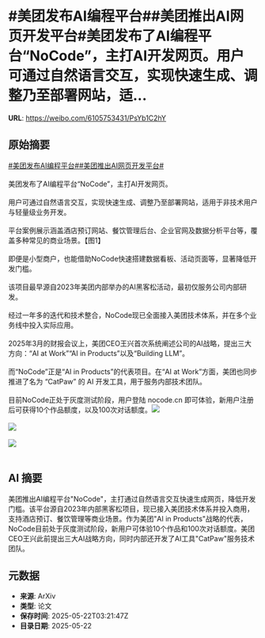 # #美团发布AI编程平台##美团推出AI网页开发平台#美团发布了AI编程平台“NoCode”，主打AI开发网页。用户可通过自然语言交互，实现快速生成、调整乃至部署网站，适...

**URL**: https://weibo.com/6105753431/PsYb1C2hY

## 原始摘要

<a href="https://m.weibo.cn/search?containerid=231522type%3D1%26t%3D10%26q%3D%23%E7%BE%8E%E5%9B%A2%E5%8F%91%E5%B8%83AI%E7%BC%96%E7%A8%8B%E5%B9%B3%E5%8F%B0%23&amp;extparam=%23%E7%BE%8E%E5%9B%A2%E5%8F%91%E5%B8%83AI%E7%BC%96%E7%A8%8B%E5%B9%B3%E5%8F%B0%23" data-hide=""><span class="surl-text">#美团发布AI编程平台#</span></a><a href="https://m.weibo.cn/search?containerid=231522type%3D1%26t%3D10%26q%3D%23%E7%BE%8E%E5%9B%A2%E6%8E%A8%E5%87%BAAI%E7%BD%91%E9%A1%B5%E5%BC%80%E5%8F%91%E5%B9%B3%E5%8F%B0%23&amp;extparam=%23%E7%BE%8E%E5%9B%A2%E6%8E%A8%E5%87%BAAI%E7%BD%91%E9%A1%B5%E5%BC%80%E5%8F%91%E5%B9%B3%E5%8F%B0%23" data-hide=""><span class="surl-text">#美团推出AI网页开发平台#</span></a><br><br>美团发布了AI编程平台“NoCode”，主打AI开发网页。<br><br>用户可通过自然语言交互，实现快速生成、调整乃至部署网站，适用于非技术用户与轻量级业务开发。<br><br>平台案例展示涵盖酒店预订网站、餐饮管理后台、企业官网及数据分析平台等，覆盖多种常见的商业场景。【图1】<br><br>即便是小型商户，也能借助NoCode快速搭建数据看板、活动页面等，显著降低开发门槛。<br><br>该项目最早源自2023年美团内部举办的AI黑客松活动，最初仅服务公司内部研发。<br><br>经过一年多的迭代和技术整合，NoCode现已全面接入美团技术体系，并在多个业务线中投入实际应用。<br><br>2025年3月的财报会议上，美团CEO王兴首次系统阐述公司的AI战略，提出三大方向：“AI at Work”“AI in Products”以及“Building LLM”。<br><br>而“NoCode”正是“AI in Products”的代表项目。在“AI at Work”方面，美团也同步推进了名为 “CatPaw” 的 AI 开发工具，用于服务内部技术团队。<br><br>目前NoCode正处于灰度测试阶段，用户登陆 nocode.cn 即可体验，新用户注册后可获得10个作品额度，以及100次对话额度。<img style="" src="https://tvax3.sinaimg.cn/large/006Fd7o3gy1i1o1qjobqkj329e10inpd.jpg" referrerpolicy="no-referrer"><br><br><img style="" src="https://tvax3.sinaimg.cn/large/006Fd7o3gy1i1o1qku1l1j32sg1dau0x.jpg" referrerpolicy="no-referrer"><br><br><img style="" src="https://tvax2.sinaimg.cn/large/006Fd7o3gy1i1o1qm5eysj30zk0hhqm3.jpg" referrerpolicy="no-referrer"><br><br>

## AI 摘要

美团推出AI编程平台"NoCode"，主打通过自然语言交互快速生成网页，降低开发门槛。该平台源自2023年内部黑客松项目，现已接入美团技术体系并投入商用，支持酒店预订、餐饮管理等商业场景。作为美团"AI in Products"战略的代表，NoCode目前处于灰度测试阶段，新用户可体验10个作品和100次对话额度。美团CEO王兴此前提出三大AI战略方向，同时内部还开发了AI工具"CatPaw"服务技术团队。

## 元数据

- **来源**: ArXiv
- **类型**: 论文
- **保存时间**: 2025-05-22T03:21:47Z
- **目录日期**: 2025-05-22
